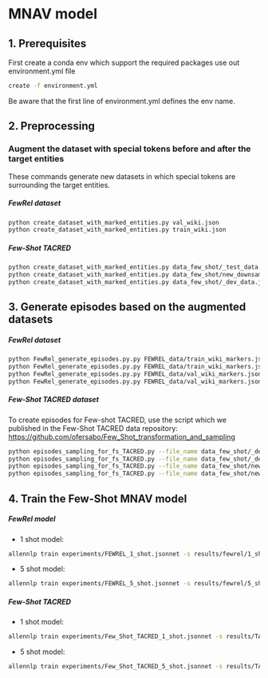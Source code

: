 # MNAV model

## 1. Prerequisites 
First create a conda env which support the required packages
use out environment.yml file
```bash 
create -f environment.yml
```
Be aware that the first line of environment.yml defines the env name.

## 2. Preprocessing 

### Augment the dataset with special tokens before and after the target entities
These commands generate new datasets in which special tokens are surrounding the target entities. 
 ##### FewRel dataset
``` bash 
python create_dataset_with_marked_entities.py val_wiki.json
python create_dataset_with_marked_entities.py train_wiki.json
```
 ##### Few-Shot TACRED
 ```bash 
python create_dataset_with_marked_entities.py data_few_shot/_test_data.json
python create_dataset_with_marked_entities.py data_few_shot/new_downsampled_train_data.json
python create_dataset_with_marked_entities.py data_few_shot/_dev_data.json
```


## 3. Generate episodes based on the augmented datasets

##### FewRel dataset
```bash 
python FewRel_generate_episodes.py.py FEWREL_data/train_wiki_markers.json 100000 10 1 50 5 456 FEWREL_data/episodes/train_10w_1s_5q_100K_50_NOTA_rate_seed_456.json &
python FewRel_generate_episodes.py.py FEWREL_data/train_wiki_markers.json 100000 5 5 50 5 456 FEWREL_data/episodes/train_5w_5s_5q_100K_50_NOTA_rate_seed_456.json &
python FewRel_generate_episodes.py.py FEWREL_data/val_wiki_markers.json 10000 5 1 50 5 456 ./FEWREL_data/episodes/DEV_5w_1s_5q_10K_50_NOTA_rate_seed_456.json
python FewRel_generate_episodes.py.py FEWREL_data/val_wiki_markers.json 10000 5 5 50 5 456 ./FEWREL_data/episodes/DEV_5w_5s_5q_10K_50_NOTA_rate_seed_456.json
```

##### Few-Shot TACRED dataset

To create episodes for Few-shot TACRED, use the script which we published in the Few-Shot TACRED data repository:
https://github.com/ofersabo/Few_Shot_transformation_and_sampling
``` bash 
python episodes_sampling_for_fs_TACRED.py --file_name data_few_shot/_dev_data_markers.json --episodes_size 10000 --N 5 --K 1 --number_of_queries 3 --seed 123 --output_file_name TACRED_episodes/dev_5w_1s_3q_10K_seed_123.json
python episodes_sampling_for_fs_TACRED.py --file_name data_few_shot/_dev_data_markers.json --episodes_size 10000 --N 5 --K 5 --number_of_queries 3 --seed 123 --output_file_name TACRED_episodes/dev_5w_5s_3q_10K_seed_123.json 
python episodes_sampling_for_fs_TACRED.py --file_name data_few_shot/new_downsampled_train_data_markers.json --episodes_size 50000 --N 5 --K 1 --number_of_queries 3 --seed 123 --output_file_name TACRED_episodes/train_5w_1s_3q_50K_seed_123.json 
python episodes_sampling_for_fs_TACRED.py --file_name data_few_shot/new_downsampled_train_data_markers.json --episodes_size 50000 --N 5 --K 5 --number_of_queries 1 --seed 123 --output_file_name TACRED_episodes/train_5w_5s_1q_50K_seed_123.json
```

## 4. Train the Few-Shot MNAV model

 ##### FewRel model
* 1 shot model: 
```bash 
allennlp train experiments/FEWREL_1_shot.jsonnet -s results/fewrel/1_shot/ --include-package my_library
```
* 5 shot model: 
``` bash 
allennlp train experiments/FEWREL_5_shot.jsonnet -s results/fewrel/5_shot/ --include-package my_library
```
 
 ##### Few-Shot TACRED
 * 1 shot model: 
```bash 
allennlp train experiments/Few_Shot_TACRED_1_shot.jsonnet -s results/TACRED/1_shot/MNAV/ --include-package my_library
```
* 5 shot model:
```bash 
allennlp train experiments/Few_Shot_TACRED_5_shot.jsonnet -s results/TACRED/5_shot/MNAV/ --include-package my_library 
```



